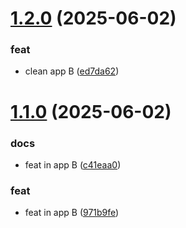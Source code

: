 # [1.2.0](https://github.com/alyssariah/monorepo-changeset/compare/app-b@v1.1.0...app-b@1.2.0) (2025-06-02)

### feat

- clean app B ([ed7da62](https://github.com/alyssariah/monorepo-changeset/commit/ed7da62589939d57feafd0ccad411ac4fe0bbcc4))

# [1.1.0](https://github.com/alyssariah/monorepo-changeset/compare/app-b@v1.0.0...app-b@1.1.0) (2025-06-02)

### docs

- feat in app B ([c41eaa0](https://github.com/alyssariah/monorepo-changeset/commit/c41eaa027cc2a9149d6e4c417373b18fc2f7dcb2))

### feat

- feat in app B ([971b9fe](https://github.com/alyssariah/monorepo-changeset/commit/971b9fe330d913d0032c93f98fd1f5d2763aee2e))
